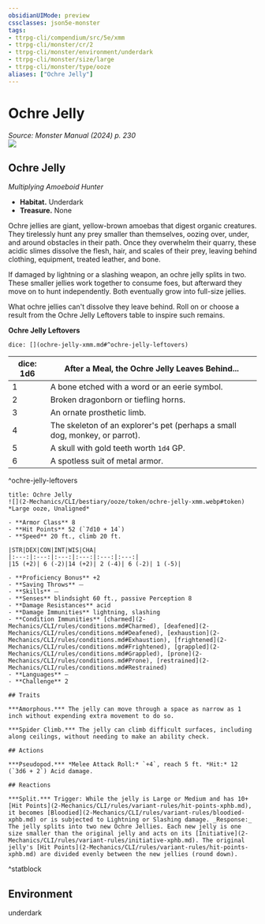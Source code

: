 ```yaml
---
obsidianUIMode: preview
cssclasses: json5e-monster
tags:
- ttrpg-cli/compendium/src/5e/xmm
- ttrpg-cli/monster/cr/2
- ttrpg-cli/monster/environment/underdark
- ttrpg-cli/monster/size/large
- ttrpg-cli/monster/type/ooze
aliases: ["Ochre Jelly"]
---
```

# Ochre Jelly
*Source: Monster Manual (2024) p. 230*  
![](2-Mechanics/CLI/bestiary/ooze/img/ochre-jelly.webp#right)

## Ochre Jelly

*Multiplying Amoeboid Hunter*

- **Habitat.** Underdark  
- **Treasure.** None  

Ochre jellies are giant, yellow-brown amoebas that digest organic creatures. They tirelessly hunt any prey smaller than themselves, oozing over, under, and around obstacles in their path. Once they overwhelm their quarry, these acidic slimes dissolve the flesh, hair, and scales of their prey, leaving behind clothing, equipment, treated leather, and bone.

If damaged by lightning or a slashing weapon, an ochre jelly splits in two. These smaller jellies work together to consume foes, but afterward they move on to hunt independently. Both eventually grow into full-size jellies.

What ochre jellies can't dissolve they leave behind. Roll on or choose a result from the Ochre Jelly Leftovers table to inspire such remains.

**Ochre Jelly Leftovers**

`dice: [](ochre-jelly-xmm.md#^ochre-jelly-leftovers)`

| dice: 1d6 | After a Meal, the Ochre Jelly Leaves Behind... |
|-----------|------------------------------------------------|
| 1 | A bone etched with a word or an eerie symbol. |
| 2 | Broken dragonborn or tiefling horns. |
| 3 | An ornate prosthetic limb. |
| 4 | The skeleton of an explorer's pet (perhaps a small dog, monkey, or parrot). |
| 5 | A skull with gold teeth worth `1d4` GP. |
| 6 | A spotless suit of metal armor. |
^ochre-jelly-leftovers

```ad-statblock
title: Ochre Jelly
![](2-Mechanics/CLI/bestiary/ooze/token/ochre-jelly-xmm.webp#token)
*Large ooze, Unaligned*

- **Armor Class** 8 
- **Hit Points** 52 (`7d10 + 14`) 
- **Speed** 20 ft., climb 20 ft.

|STR|DEX|CON|INT|WIS|CHA|
|:---:|:---:|:---:|:---:|:---:|:---:|
|15 (+2)| 6 (-2)|14 (+2)| 2 (-4)| 6 (-2)| 1 (-5)|

- **Proficiency Bonus** +2
- **Saving Throws** ⏤
- **Skills** ⏤
- **Senses** blindsight 60 ft., passive Perception 8
- **Damage Resistances** acid
- **Damage Immunities** lightning, slashing
- **Condition Immunities** [charmed](2-Mechanics/CLI/rules/conditions.md#Charmed), [deafened](2-Mechanics/CLI/rules/conditions.md#Deafened), [exhaustion](2-Mechanics/CLI/rules/conditions.md#Exhaustion), [frightened](2-Mechanics/CLI/rules/conditions.md#Frightened), [grappled](2-Mechanics/CLI/rules/conditions.md#Grappled), [prone](2-Mechanics/CLI/rules/conditions.md#Prone), [restrained](2-Mechanics/CLI/rules/conditions.md#Restrained)
- **Languages** —
- **Challenge** 2

## Traits

***Amorphous.*** The jelly can move through a space as narrow as 1 inch without expending extra movement to do so.

***Spider Climb.*** The jelly can climb difficult surfaces, including along ceilings, without needing to make an ability check.

## Actions

***Pseudopod.*** *Melee Attack Roll:* `+4`, reach 5 ft. *Hit:* 12 (`3d6 + 2`) Acid damage.

## Reactions

***Split.*** Trigger: While the jelly is Large or Medium and has 10+ [Hit Points](2-Mechanics/CLI/rules/variant-rules/hit-points-xphb.md), it becomes [Bloodied](2-Mechanics/CLI/rules/variant-rules/bloodied-xphb.md) or is subjected to Lightning or Slashing damage. _Response:_ The jelly splits into two new Ochre Jellies. Each new jelly is one size smaller than the original jelly and acts on its [Initiative](2-Mechanics/CLI/rules/variant-rules/initiative-xphb.md). The original jelly's [Hit Points](2-Mechanics/CLI/rules/variant-rules/hit-points-xphb.md) are divided evenly between the new jellies (round down).
```
^statblock

## Environment

underdark